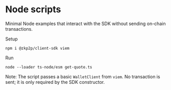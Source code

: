 # Node scripts

Minimal Node examples that interact with the SDK without sending on-chain transactions.

Setup
```
npm i @zkp2p/client-sdk viem
```

Run
```
node --loader ts-node/esm get-quote.ts
```

Note: The script passes a basic `WalletClient` from `viem`. No transaction is sent; it is only required by the SDK constructor.

